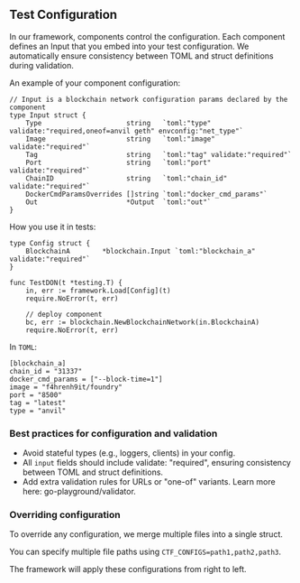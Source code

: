 ## Test Configuration

In our framework, components control the configuration. Each component defines an Input that you embed into your test configuration. We automatically ensure consistency between TOML and struct definitions during validation.

An example of your component configuration:
```
// Input is a blockchain network configuration params declared by the component
type Input struct {
	Type                     string   `toml:"type" validate:"required,oneof=anvil geth" envconfig:"net_type"`
	Image                    string   `toml:"image" validate:"required"`
	Tag                      string   `toml:"tag" validate:"required"`
	Port                     string   `toml:"port" validate:"required"`
	ChainID                  string   `toml:"chain_id" validate:"required"`
	DockerCmdParamsOverrides []string `toml:"docker_cmd_params"`
	Out                      *Output  `toml:"out"`
}
```

How you use it in tests:
```
type Config struct {
	BlockchainA        *blockchain.Input `toml:"blockchain_a" validate:"required"`
}

func TestDON(t *testing.T) {
	in, err := framework.Load[Config](t)
	require.NoError(t, err)

	// deploy component
	bc, err := blockchain.NewBlockchainNetwork(in.BlockchainA)
	require.NoError(t, err)
```

In `TOML`:
```
[blockchain_a]
chain_id = "31337"
docker_cmd_params = ["--block-time=1"]
image = "f4hrenh9it/foundry"
port = "8500"
tag = "latest"
type = "anvil"
```

### Best practices for configuration and validation
- Avoid stateful types (e.g., loggers, clients) in your config.
- All `input` fields should include validate: "required", ensuring consistency between TOML and struct definitions.
- Add extra validation rules for URLs or "one-of" variants. Learn more here: go-playground/validator.

### Overriding configuration
To override any configuration, we merge multiple files into a single struct.

You can specify multiple file paths using `CTF_CONFIGS=path1,path2,path3`.

The framework will apply these configurations from right to left.